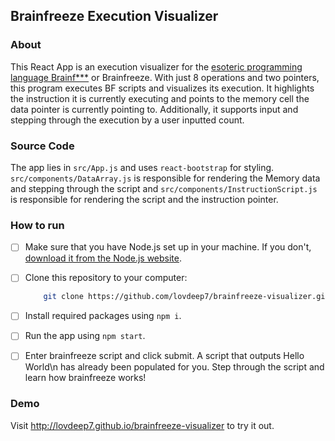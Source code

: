 ## Brainfreeze Execution Visualizer

### About

This React App is an execution visualizer for the [esoteric programming language Brainf\*\*\*](https://esolangs.org/wiki/Brainfuck) or Brainfreeze. With just 8 operations and two pointers, this program executes BF scripts and visualizes its execution. It highlights the instruction it is currently executing and points to the memory cell the data pointer is currently pointing to. Additionally, it supports input and stepping through the execution by a user inputted count. 

### Source Code

The app lies in `src/App.js` and uses `react-bootstrap` for styling. `src/components/DataArray.js` is responsible for rendering the Memory data and stepping through the script and `src/components/InstructionScript.js` is responsible for rendering the script and the instruction pointer. 

### How to run

- [ ] Make sure that you have Node.js set up in your machine. If you don't, [download it from the Node.js website](https://nodejs.org/en/download/). 

- [ ] Clone this repository to your computer:

	```bash
		git clone https://github.com/lovdeep7/brainfreeze-visualizer.git
	```
- [ ] Install required packages using `npm i`.
- [ ] Run the app using `npm start`.
- [ ] Enter brainfreeze script and click submit. A script that outputs Hello World\n has already been populated for you. Step through the script and learn how brainfreeze works! 

### Demo
Visit http://lovdeep7.github.io/brainfreeze-visualizer to try it out.